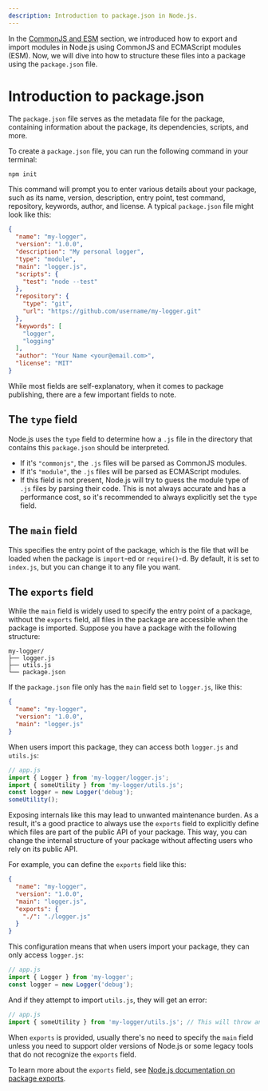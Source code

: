 ```yaml
---
description: Introduction to package.json in Node.js.
---
```


<!-- The ultimate source of truth should be https://nodejs.org/api/packages.html. Here we just give a brief overview. -->

In the [CommonJS and ESM](./commonjs-and-esm.md) section, we introduced how to export and import modules in Node.js using CommonJS and ECMAScript modules (ESM). Now, we will dive into how to structure these files into a package using the `package.json` file.

# Introduction to package.json

The `package.json` file serves as the metadata file for the package, containing information about the package, its dependencies, scripts, and more.

To create a `package.json` file, you can run the following command in your terminal:

```bash
npm init
```

This command will prompt you to enter various details about your package, such as its name, version, description, entry point, test command, repository, keywords, author, and license. A typical `package.json` file might look like this:

```json
{
  "name": "my-logger",
  "version": "1.0.0",
  "description": "My personal logger",
  "type": "module",
  "main": "logger.js",
  "scripts": {
    "test": "node --test"
  },
  "repository": {
    "type": "git",
    "url": "https://github.com/username/my-logger.git"
  },
  "keywords": [
    "logger",
    "logging"
  ],
  "author": "Your Name <your@email.com>",
  "license": "MIT"
}
```

While most fields are self-explanatory, when it comes to package publishing, there are a few important fields to note.

## The `type` field

Node.js uses the `type` field to determine how a `.js` file in the directory that contains this `package.json` should be interpreted.

- If it's `"commonjs"`, the `.js` files will be parsed as CommonJS modules.
- If it's `"module"`, the `.js` files will be parsed as ECMAScript modules.
- If this field is not present, Node.js will try to guess the module type of `.js` files by parsing their code. This is not always accurate and has a performance cost, so it's recommended to always explicitly set the `type` field.

## The `main` field

This specifies the entry point of the package, which is the file that will be loaded when the package is `import`-ed or `require()`-d. By default, it is set to `index.js`, but you can change it to any file you want.

## The `exports` field

While the `main` field is widely used to specify the entry point of a package, without the `exports` field, all files in the package are accessible when the package is imported. Suppose you have a package with the following structure:

```
my-logger/
├── logger.js
├── utils.js
└── package.json
```

If the `package.json` file only has the `main` field set to `logger.js`, like this:

```json
{
  "name": "my-logger",
  "version": "1.0.0",
  "main": "logger.js"
}
```

When users import this package, they can access both `logger.js` and `utils.js`:

```js
// app.js
import { Logger } from 'my-logger/logger.js';
import { someUtility } from 'my-logger/utils.js';
const logger = new Logger('debug');
someUtility();
```

Exposing internals like this may lead to unwanted maintenance burden. As a result, it's a good practice to always use the `exports` field to explicitly define which files are part of the public API of your package. This way, you can change the internal structure of your package without affecting users who rely on its public API.

For example, you can define the `exports` field like this:

```json
{
  "name": "my-logger",
  "version": "1.0.0",
  "main": "logger.js",
  "exports": {
    "./": "./logger.js"
  }
}
```

This configuration means that when users import your package, they can only access `logger.js`:

```js
// app.js
import { Logger } from 'my-logger';
const logger = new Logger('debug');
```

And if they attempt to import `utils.js`, they will get an error:

```js
// app.js
import { someUtility } from 'my-logger/utils.js'; // This will throw an error
```

When `exports` is provided, usually there's no need to specify the `main` field unless you need to support older versions of Node.js or some legacy tools that do not recognize the `exports` field.

To learn more about the `exports` field, see [Node.js documentation on package exports](https://nodejs.org/api/packages.html#package-entry-points).
